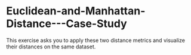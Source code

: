 # Euclidean-and-Manhattan-Distance---Case-Study
This exercise asks you to apply these two distance metrics and visualize their distances on the same dataset.
